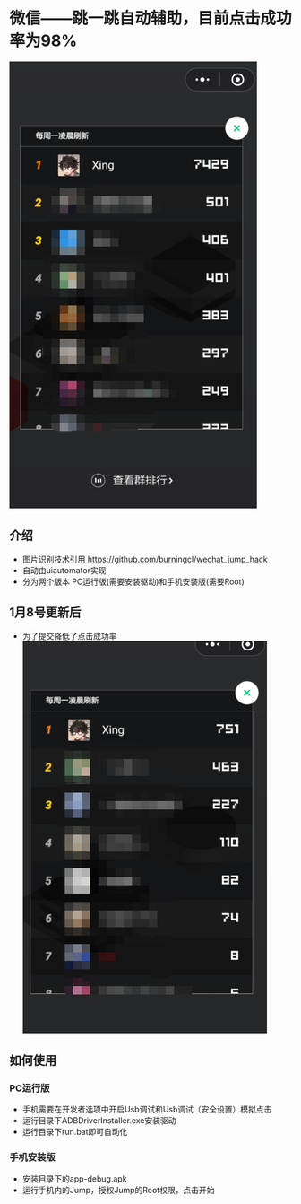 # 微信——跳一跳自动辅助，目前点击成功率为98%
![PNG](https://github.com/mzj21/wechat_jump_hack/blob/master/screenshots/1.png?raw=true)
## 介绍
* 图片识别技术引用 https://github.com/burningcl/wechat_jump_hack
* 自动由uiautomator实现
* 分为两个版本 PC运行版(需要安装驱动)和手机安装版(需要Root)
## 1月8号更新后
* 为了提交降低了点击成功率
![PNG](https://github.com/mzj21/wechat_jump_hack/blob/master/screenshots/2.png?raw=true)
## 如何使用
### PC运行版
* 手机需要在开发者选项中开启Usb调试和Usb调试（安全设置）模拟点击
* 运行目录下ADBDriverInstaller.exe安装驱动
* 运行目录下run.bat即可自动化
### 手机安装版
* 安装目录下的app-debug.apk
* 运行手机内的Jump，授权Jump的Root权限，点击开始
